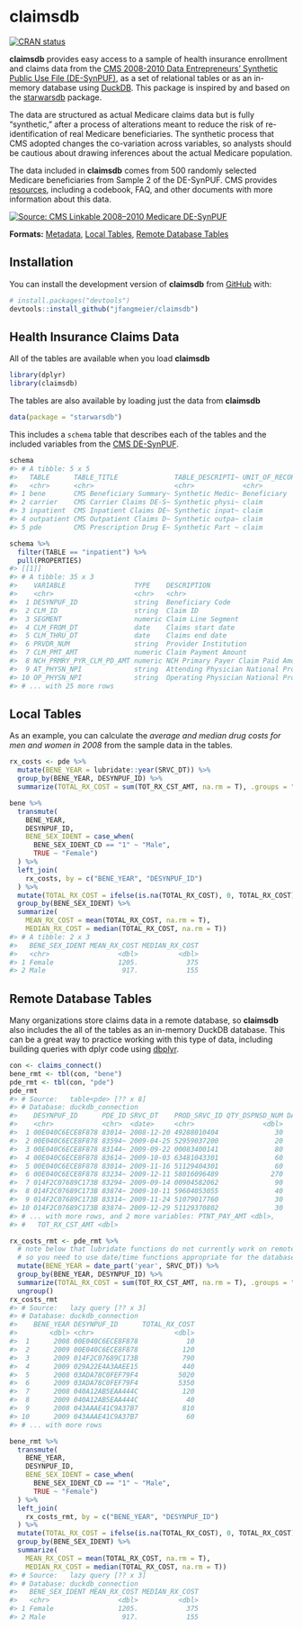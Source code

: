 
<!-- README.md is generated from README.Rmd. Please edit that file -->

# claimsdb

<!-- badges: start -->

[![CRAN
status](https://www.r-pkg.org/badges/version/claimsdb)](https://CRAN.R-project.org/package=claimsdb)

<!-- badges: end -->

**claimsdb** provides easy access to a sample of health insurance
enrollment and claims data from the [CMS 2008-2010 Data Entrepreneurs’
Synthetic Public Use File
(DE-SynPUF)](https://www.cms.gov/Research-Statistics-Data-and-Systems/Downloadable-Public-Use-Files/SynPUFs/DE_Syn_PUF),
as a set of relational tables or as an in-memory database using
[DuckDB](https://duckdb.org). This package is inspired by and based on
the [starwarsdb](https://github.com/gadenbuie/starwarsdb) package.

The data are structured as actual Medicare claims data but is fully
“synthetic,” after a process of alterations meant to reduce the risk of
re-identification of real Medicare beneficiaries. The synthetic process
that CMS adopted changes the co-variation across variables, so analysts
should be cautious about drawing inferences about the actual Medicare
population.

The data included in **claimsdb** comes from 500 randomly selected
Medicare beneficiaries from Sample 2 of the DE-SynPUF. CMS provides
[resources](https://www.cms.gov/Research-Statistics-Data-and-Systems/Downloadable-Public-Use-Files/SynPUFs/DESample02),
including a codebook, FAQ, and other documents with more information
about this data.

[![Source: CMS Linkable 2008–2010 Medicare
DE-SynPUF](man/figures/README-diagram.PNG "Source: CMS Linkable 2008–2010 Medicare DE-SynPUF")](https://www.cms.gov/Research-Statistics-Data-and-Systems/Downloadable-Public-Use-Files/SynPUFs/Downloads/SynPUF_DUG.pdf)

**Formats:** [Metadata](#health-insurance-claims-data), [Local
Tables](#local-tables), [Remote Database
Tables](#remote-database-tables)

## Installation

You can install the development version of **claimsdb** from
[GitHub](https://github.com/) with:

``` r
# install.packages("devtools")
devtools::install_github("jfangmeier/claimsdb")
```

## Health Insurance Claims Data

All of the tables are available when you load **claimsdb**

``` r
library(dplyr)
library(claimsdb)
```

The tables are also available by loading just the data from **claimsdb**

``` r
data(package = "starwarsdb")
```

This includes a `schema` table that describes each of the tables and the
included variables from the [CMS
DE-SynPUF](https://www.cms.gov/Research-Statistics-Data-and-Systems/Downloadable-Public-Use-Files/SynPUFs/DE_Syn_PUF).

``` r
schema
#> # A tibble: 5 x 5
#>   TABLE      TABLE_TITLE              TABLE_DESCRIPTI~ UNIT_OF_RECORD PROPERTIES
#>   <chr>      <chr>                    <chr>            <chr>          <list>    
#> 1 bene       CMS Beneficiary Summary~ Synthetic Medic~ Beneficiary    <tibble>  
#> 2 carrier    CMS Carrier Claims DE-S~ Synthetic physi~ claim          <tibble>  
#> 3 inpatient  CMS Inpatient Claims DE~ Synthetic inpat~ claim          <tibble>  
#> 4 outpatient CMS Outpatient Claims D~ Synthetic outpa~ claim          <tibble>  
#> 5 pde        CMS Prescription Drug E~ Synthetic Part ~ claim          <tibble>
```

``` r
schema %>% 
  filter(TABLE == "inpatient") %>% 
  pull(PROPERTIES)
#> [[1]]
#> # A tibble: 35 x 3
#>    VARIABLE                 TYPE    DESCRIPTION                                 
#>    <chr>                    <chr>   <chr>                                       
#>  1 DESYNPUF_ID              string  Beneficiary Code                            
#>  2 CLM_ID                   string  Claim ID                                    
#>  3 SEGMENT                  numeric Claim Line Segment                          
#>  4 CLM_FROM_DT              date    Claims start date                           
#>  5 CLM_THRU_DT              date    Claims end date                             
#>  6 PRVDR_NUM                string  Provider Institution                        
#>  7 CLM_PMT_AMT              numeric Claim Payment Amount                        
#>  8 NCH_PRMRY_PYR_CLM_PD_AMT numeric NCH Primary Payer Claim Paid Amount         
#>  9 AT_PHYSN_NPI             string  Attending Physician National Provider Ident~
#> 10 OP_PHYSN_NPI             string  Operating Physician National Provider Ident~
#> # ... with 25 more rows
```

## Local Tables

As an example, you can calculate the *average and median drug costs for
men and women in 2008* from the sample data in the tables.

``` r
rx_costs <- pde %>% 
  mutate(BENE_YEAR = lubridate::year(SRVC_DT)) %>%  
  group_by(BENE_YEAR, DESYNPUF_ID) %>% 
  summarize(TOTAL_RX_COST = sum(TOT_RX_CST_AMT, na.rm = T), .groups = "drop")

bene %>% 
  transmute(
    BENE_YEAR,
    DESYNPUF_ID,
    BENE_SEX_IDENT = case_when(
      BENE_SEX_IDENT_CD == "1" ~ "Male",
      TRUE ~ "Female")
  ) %>% 
  left_join(
    rx_costs, by = c("BENE_YEAR", "DESYNPUF_ID")
  ) %>% 
  mutate(TOTAL_RX_COST = ifelse(is.na(TOTAL_RX_COST), 0, TOTAL_RX_COST)) %>% 
  group_by(BENE_SEX_IDENT) %>% 
  summarize(
    MEAN_RX_COST = mean(TOTAL_RX_COST, na.rm = T),
    MEDIAN_RX_COST = median(TOTAL_RX_COST, na.rm = T))
#> # A tibble: 2 x 3
#>   BENE_SEX_IDENT MEAN_RX_COST MEDIAN_RX_COST
#>   <chr>                 <dbl>          <dbl>
#> 1 Female                1205.            375
#> 2 Male                   917.            155
```

## Remote Database Tables

Many organizations store claims data in a remote database, so
**claimsdb** also includes the all of the tables as an in-memory DuckDB
database. This can be a great way to practice working with this type of
data, including building queries with dplyr code using
[dbplyr](https://dbplyr.tidyverse.org/).

``` r
con <- claims_connect()
bene_rmt <- tbl(con, "bene")
pde_rmt <- tbl(con, "pde")
pde_rmt
#> # Source:   table<pde> [?? x 8]
#> # Database: duckdb_connection
#>    DESYNPUF_ID      PDE_ID SRVC_DT    PROD_SRVC_ID QTY_DSPNSD_NUM DAYS_SUPLY_NUM
#>    <chr>            <chr>  <date>     <chr>                 <dbl>          <dbl>
#>  1 00E040C6ECE8F878 83014~ 2008-12-20 49288010404              30             30
#>  2 00E040C6ECE8F878 83594~ 2009-04-25 52959037200              20             30
#>  3 00E040C6ECE8F878 83144~ 2009-09-22 00083400141              80             30
#>  4 00E040C6ECE8F878 83614~ 2009-10-03 63481043301              60             10
#>  5 00E040C6ECE8F878 83014~ 2009-11-16 51129404301              60             30
#>  6 00E040C6ECE8F878 83234~ 2009-12-11 58016096489             270             30
#>  7 014F2C07689C173B 83294~ 2009-09-14 00904582062              90             30
#>  8 014F2C07689C173B 83874~ 2009-10-11 59604053055              40             20
#>  9 014F2C07689C173B 83314~ 2009-11-24 51079017760              30             30
#> 10 014F2C07689C173B 83874~ 2009-12-29 51129370802              30             30
#> # ... with more rows, and 2 more variables: PTNT_PAY_AMT <dbl>,
#> #   TOT_RX_CST_AMT <dbl>

rx_costs_rmt <- pde_rmt %>% 
  # note below that lubridate functions do not currently work on remote databases,
  # so you need to use date/time functions appropriate for the database.
  mutate(BENE_YEAR = date_part('year', SRVC_DT)) %>%  
  group_by(BENE_YEAR, DESYNPUF_ID) %>% 
  summarize(TOTAL_RX_COST = sum(TOT_RX_CST_AMT, na.rm = T), .groups = "drop") %>% 
  ungroup()
rx_costs_rmt
#> # Source:   lazy query [?? x 3]
#> # Database: duckdb_connection
#>    BENE_YEAR DESYNPUF_ID      TOTAL_RX_COST
#>        <dbl> <chr>                    <dbl>
#>  1      2008 00E040C6ECE8F878            10
#>  2      2009 00E040C6ECE8F878           120
#>  3      2009 014F2C07689C173B           790
#>  4      2009 029A22E4A3AAEE15           440
#>  5      2008 03ADA78C0FEF79F4          5020
#>  6      2009 03ADA78C0FEF79F4          5350
#>  7      2008 040A12AB5EAA444C           120
#>  8      2009 040A12AB5EAA444C            40
#>  9      2008 043AAAE41C9A37B7           810
#> 10      2009 043AAAE41C9A37B7            60
#> # ... with more rows

bene_rmt %>% 
  transmute(
    BENE_YEAR,
    DESYNPUF_ID,
    BENE_SEX_IDENT = case_when(
      BENE_SEX_IDENT_CD == "1" ~ "Male",
      TRUE ~ "Female")
  ) %>% 
  left_join(
    rx_costs_rmt, by = c("BENE_YEAR", "DESYNPUF_ID")
  ) %>% 
  mutate(TOTAL_RX_COST = ifelse(is.na(TOTAL_RX_COST), 0, TOTAL_RX_COST)) %>% 
  group_by(BENE_SEX_IDENT) %>% 
  summarize(
    MEAN_RX_COST = mean(TOTAL_RX_COST, na.rm = T),
    MEDIAN_RX_COST = median(TOTAL_RX_COST, na.rm = T))
#> # Source:   lazy query [?? x 3]
#> # Database: duckdb_connection
#>   BENE_SEX_IDENT MEAN_RX_COST MEDIAN_RX_COST
#>   <chr>                 <dbl>          <dbl>
#> 1 Female                1205.            375
#> 2 Male                   917.            155
```
